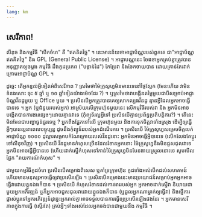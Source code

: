 ```yaml
---
lang: km
---
```





<h2>សេរី​ភាព!</h2>

លីនុច​ និង​កម្មវិធី​ "បើកចំហ​" គឺ "ឥតគិតថ្លៃ​" ។ នេះ​មាន​ន័យថាអាជ្ញាប័ណ្ណ​របស់​ពួក​គេ 
ជា ​"អាជ្ញាប័ណ្ណ​ឥត​គិត​ថ្លៃ​" និង​ GPL (General Public License)​ ។
​​អាជ្ញាបណ្ណ​នេះ ចែង​ថា​អ្នក​គ្រប់​គ្នា​ត្រូវ​បាន​អនុញ្ញាត​ឲ្យ​​ចម្លង​ 
កម្មវិធី​ ដឹង​កូដ​​ប្រភព ("បង្កាន់ដៃ") កែ​ប្រែ​វា​ និង​ 
ចែក​ចាយ​បាន ដោយ​គ្រាន់​តែ​ដាក់​ក្រោម​​​​អាជ្ញាប័ណ្ណ​ GPL ។

ដូច្នេះ​ តើ​អ្នក​ខ្វល់​អ្វី​ទៀត​អំពី​សេរី​ភាព ? ​ស្រមៃ​​ថា​ម៉ៃក្រូសូហ្វ​មិន​មាន​ទេ​​​នៅ​ថ្ងៃ​ស្អែក​
(មែនហើយ វា​មិនទំនង​សោះ ចុះ​ ៥ ឆ្នាំ ឬ​ ១០ ឆ្នាំ​ទៀត​​យ៉ាង​ម៉េច​ដែរ ?) ។ ឬ​ស្រមៃ​​ថា ​វា​បង្កើន​តម្លៃ​មួយ​ជា​បី​សម្រាប់​​អាជ្ញាប័ណ្ណ​វីនដូ​មួយ ឬ Office​ មួយ ។ ប្រសិន​បើ​អ្នក​ត្រូវ​បាន​គេ​ឲ្យ​សាកល្បង​វីនដូ
 គ្មាន​អ្វី​ដែល​អ្នក​អាច​ធ្វើ​បាន​ទេ ។ អ្នក​ (ឬ​ជំនួយ​របស់​អ្នក​) អាស្រ័យ​លើ​ក្រុម​ហ៊ុន​មួយ​នេះ​ លើ​កម្មវិធី​របស់​វា​ និង​ 
អ្នក​មិន​អាចបង្កើត​បាន​​​ការ​ងារ​ផ្សេងៗ​ដោយ​គ្មាន​វា​ទេ (កុំ​ព្យូទ័រ​ល្អ​អ្វី​ទៅ ប្រសិនបើ​គ្មាន​ប្រព័ន្ធ​ប្រតិបត្តិការ?) ។ តើ​នេះ​មិនមែនជា​បញ្ហា​ធ្ងន់ធ្ងរ​ទេ​ឬ ? អ្នក​ពឹង​ផ្អែក​ទៅ​លើ​ 
ក្រុមហ៊ុន​មួយ​ និងការ​ទុក​ចិត្ត​វា​ទាំង​ស្រុង ដើម្បី​ឲ្យ​ធ្វើ​អ្វីៗ​បាន​ល្អ​នា​ពេល​បច្ចុប្បន្ន ដូច​នឹង​កុំព្យូទ័រ​របស់​អ្នក​ដំណើរការ​ ។ ​ប្រសិន​បើ​ ម៉ៃក្រូសូហ្វ​សម្រេច​ចិត្ត​​លក់​អាជ្ញាប័ណ្ណ ​១០០០ ដុល្លា​រ​សម្រាបកំណែ​​ក្រោយ​​របស់​វីនដូ​នោះ 
អ្នក​មិនអាច​ធ្វើ​អ្វី​បានទេ (លើក​លែង​តែ​ប្តូរ​ទៅ​លីនុច​វិញ) ។ ប្រសិនបើ​​ វីន​ដូ​មាន​កំហុស​​ច្រើន​ដែល​រំខាន​អ្នក​នោះ​ ​ម៉ៃក្រូសូហ្វ​នឹង​មិនជួសជុល​វាទេ អ្នកមិនអាច​ធ្វើ​អ្វី​បានទេ (ហើយ​ដាក់​ស្នើ​កំហុស​ទៅ​កាន់​​ម៉ៃក្រូសូហ្វ​មិនមែន​ងាយស្រួល​នោះ​ទេ សូម​មើល​ផ្នែក​ "រាយការណ៍​កំហុស" ។

​ជាមួយ​កម្មវិធី​កូដ​ចំហ​ ប្រសិន​បើ​គម្រោងពិសេស​ ឬ​គាំទ្រ​ក្រុមហ៊ុន កូដ​ទាំងអស់​បើក​ដល់​សហគមន៍ ហើយ​មាន​មនុស្ស​អាច​ធ្វើ​ឲ្យ​វា​ប្រសើរ​ឡើង​ ។
ប្រសិនបើ​គម្រោង​នេះមាន​ប្រយោជន៍​សម្រាប់​អ្នក​ អ្នក​អាចធ្វើ​វា​ដោយ​ខ្លួន​​ឯងក៏បាន​ ។ ប្រសិនបើ​ កំហុស​រំខាន​ដល់​ការងារ​របស់​អ្នក អ្នក​អាច​ដាក់​ស្នើ​វា និយាយ​ជា​មួយ​អ្នក​អភិវឌ្ឍន៍ ឬ​ក៏​អ្នក​អាច​ជួសជុល​វា​ដោយ​ខ្លួន​ឯង​ក៏​បាន (ឬ​ជួល​អ្នក​ណា​ម្នាក់ឲ្យ​ធ្វើ​វា​) និង​ផ្ញើការ​​ផ្លាស់​ប្តូរ​ទៅ​អ្នក​អភិវឌ្ឍន៍​ ដូច្នេះ​​អ្នក​រាល់​គ្នា​​អាច​ទទួល​​បាន​ការ​ធ្វើ​ឲ្យ​​​ប្រសើរ​ឡើង​ផងដែរ ។ អ្នក​មាន​សេរី​ភាព​ក្នុងការ​ធ្វើ (ស្ទើរ​តែ​) គ្រប់​អ្វី​ៗ​ទាំងអស់​ដែល​អ្នក​ចង់​បាន​ជា​មួយ​នឹង
​កម្មវិធី ។




